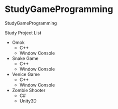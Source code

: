 # StudyGameProgramming

StudyGameProgramming

Study Project List

- Omok
  - C++
  - Window Console
- Snake Game
  - C++
  - Window Console
- Venice Game
  - C++
  - Window Console
- Zombie Shooter
  - C#
  - Unity3D
